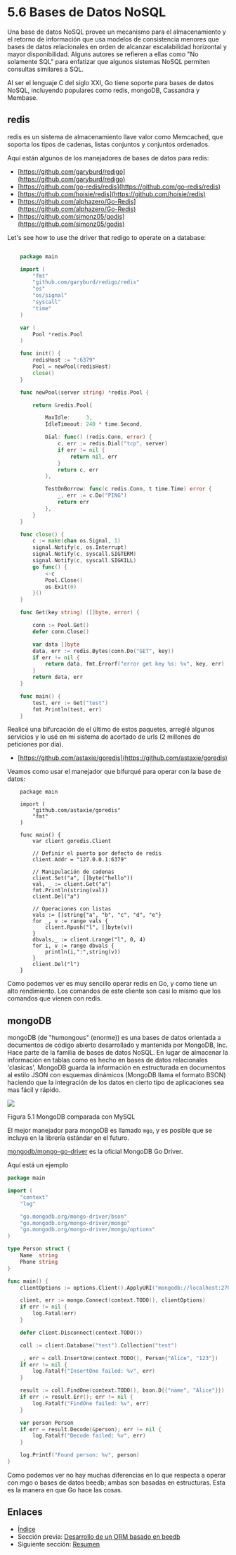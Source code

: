 # 5.6 Bases de Datos NoSQL

Una base de datos NoSQL provee un mecanismo para el almacenamiento y el retorno de información que usa modelos de consistencia menores que bases de datos relacionales en orden de alcanzar escalabilidad horizontal y mayor disponibilidad. Alguns autores se refieren a ellas como "No solamente SQL" para enfatizar que algunos sistemas NoSQL permiten consultas similares a SQL.

Al ser el lenguaje C del siglo XXI, Go tiene soporte para bases de datos NoSQL, incluyendo populares como redis, mongoDB, Cassandra y Membase.

## redis

redis es un sistema de almacenamiento llave valor como Memcached, que soporta los tipos de  cadenas, listas conjuntos y conjuntos ordenados.

Aquí están algunos de los manejadores de bases de datos para redis:
- [https://github.com/garyburd/redigo](https://github.com/garyburd/redigo)
- [https://github.com/go-redis/redis](https://github.com/go-redis/redis)
- [https://github.com/hoisie/redis](https://github.com/hoisie/redis)
- [https://github.com/alphazero/Go-Redis](https://github.com/alphazero/Go-Redis)
- [https://github.com/simonz05/godis](https://github.com/simonz05/godis)

Let's see how to use the driver that redigo to operate on a database:

```Go

	package main

	import (
		"fmt"
		"github.com/garyburd/redigo/redis"
		"os"
    	"os/signal"
		"syscall"
		"time"
	)

	var (
		Pool *redis.Pool
	)

	func init() {
		redisHost := ":6379"
		Pool = newPool(redisHost)
		close()
	}

	func newPool(server string) *redis.Pool {

		return &redis.Pool{

			MaxIdle:     3,
			IdleTimeout: 240 * time.Second,

			Dial: func() (redis.Conn, error) {
				c, err := redis.Dial("tcp", server)
				if err != nil {
					return nil, err
				}
				return c, err
			},

			TestOnBorrow: func(c redis.Conn, t time.Time) error {
				_, err := c.Do("PING")
				return err
			},
		}
	}

	func close() {
		c := make(chan os.Signal, 1)
		signal.Notify(c, os.Interrupt)
		signal.Notify(c, syscall.SIGTERM)
		signal.Notify(c, syscall.SIGKILL)
		go func() {
			<-c
			Pool.Close()
			os.Exit(0)
		}()
	}

	func Get(key string) ([]byte, error) {

		conn := Pool.Get()
		defer conn.Close()

		var data []byte
		data, err := redis.Bytes(conn.Do("GET", key))
		if err != nil {
			return data, fmt.Errorf("error get key %s: %v", key, err)
		}
		return data, err
	}

	func main() {
		test, err := Get("test")
		fmt.Println(test, err)
	}

```

Realicé una bifurcación de el último de estos paquetes, arreglé algunos servicios y lo usé en mi sistema de acortado de urls (2 millones de peticiones por día).

- [https://github.com/astaxie/goredis](https://github.com/astaxie/goredis)

Veamos como usar el manejador que bifurqué para operar con la base de datos:
```
	package main

	import (
		"github.com/astaxie/goredis"
		"fmt"
	)

	func main() {
		var client goredis.Client

		// Definir el puerto por defecto de redis
		client.Addr = "127.0.0.1:6379"

		// Manipulación de cadenas
		client.Set("a", []byte("hello"))
		val, _ := client.Get("a")
		fmt.Println(string(val))
		client.Del("a")

		// Operaciones con listas
		vals := []string{"a", "b", "c", "d", "e"}
		for _, v := range vals {
			client.Rpush("l", []byte(v))
		}
		dbvals,_ := client.Lrange("l", 0, 4)
		for i, v := range dbvals {
			println(i,":",string(v))
		}
		client.Del("l")
	}
```
Como podemos ver es muy sencillo operar redis en Go, y como tiene un alto rendimiento. Los comandos de este cliente son casi lo mismo que los comandos que vienen con redis.

## mongoDB

mongoDB (de "humongous" (enorme))  es una bases de datos orientada a documentos de código abierto desarrollado y mantenida por MongoDB, Inc. Hace parte de la familia de bases de datos NoSQL. En lugar de almacenar la información en tablas como es hecho en bases de datos relacionales 'clasicas', MongoDB guarda la información en estructurada en documentos al estilo JSON con esquemas dinámicos (MongoDB llama el formato BSON) haciendo que la integración de los datos en cierto tipo de aplicaciones sea mas fácil y rápido.

![](images/5.6.mongodb.png?raw=true)

Figura 5.1 MongoDB comparada con MySQL

El mejor manejador para mongoDB es llamado `mgo`, y es posible que se incluya en la librería estándar en el futuro.

[mongodb/mongo-go-driver](https://github.com/mongodb/mongo-go-driver) es la oficial MongoDB Go Driver.

Aquí está un ejemplo
```Go
package main

import (
	"context"
	"log"

	"go.mongodb.org/mongo-driver/bson"
	"go.mongodb.org/mongo-driver/mongo"
	"go.mongodb.org/mongo-driver/mongo/options"
)

type Person struct {
	Name  string
	Phone string
}

func main() {
	clientOptions := options.Client().ApplyURI("mongodb://localhost:27017")

	client, err := mongo.Connect(context.TODO(), clientOptions)
	if err != nil {
		log.Fatal(err)
	}

	defer client.Disconnect(context.TODO())

	coll := client.Database("test").Collection("test")

	_, err = coll.InsertOne(context.TODO(), Person{"Alice", "123"})
	if err != nil {
		log.Fatalf("InsertOne failed: %v", err)
	}

	result := coll.FindOne(context.TODO(), bson.D{{"name", "Alice"}})
	if err := result.Err(); err != nil {
		log.Fatalf("FindOne failed: %v", err)
	}

	var person Person
	if err = result.Decode(&person); err != nil {
		log.Fatalf("Decode failed: %v", err)
	}

	log.Printf("Found person: %v", person)
}
```

Como podemos ver no hay muchas diferencias en lo que respecta a operar con mgo o bases de datos beedb; ambas son basadas en estructuras. Esta es la manera en que Go hace las cosas.

## Enlaces

- [Índice](preface.md)
- Sección previa: [Desarrollo de un ORM basado en beedb](05.5.md)
- Siguiente sección: [Resumen](05.7.md)
